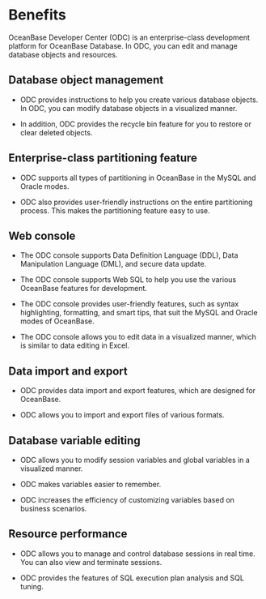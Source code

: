 Benefits 
=============================

OceanBase Developer Center (ODC) is an enterprise-class development platform for OceanBase Database. In ODC, you can edit and manage database objects and resources. 

Database object management 
-----------------------------------

* ODC provides instructions to help you create various database objects. In ODC, you can modify database objects in a visualized manner.

  

* In addition, ODC provides the recycle bin feature for you to restore or clear deleted objects.

  




Enterprise-class partitioning feature 
----------------------------------------------

* ODC supports all types of partitioning in OceanBase in the MySQL and Oracle modes.

  

* ODC also provides user-friendly instructions on the entire partitioning process. This makes the partitioning feature easy to use.

  




Web console 
--------------------

* The ODC console supports Data Definition Language (DDL), Data Manipulation Language (DML), and secure data update.

  

* The ODC console supports Web SQL to help you use the various OceanBase features for development.

  

* The ODC console provides user-friendly features, such as syntax highlighting, formatting, and smart tips, that suit the MySQL and Oracle modes of OceanBase.

  

* The ODC console allows you to edit data in a visualized manner, which is similar to data editing in Excel.

  




Data import and export 
-------------------------------

* ODC provides data import and export features, which are designed for OceanBase.

  

* ODC allows you to import and export files of various formats.

  




Database variable editing 
----------------------------------

* ODC allows you to modify session variables and global variables in a visualized manner.

  

* ODC makes variables easier to remember.

  

* ODC increases the efficiency of customizing variables based on business scenarios.

  




Resource performance 
-----------------------------

* ODC allows you to manage and control database sessions in real time. You can also view and terminate sessions.

  

* ODC provides the features of SQL execution plan analysis and SQL tuning.

  



